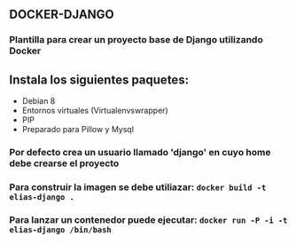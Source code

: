 ## DOCKER-DJANGO
### Plantilla para crear un proyecto base de Django utilizando Docker

## Instala los siguientes paquetes:

* Debian 8
* Entornos virtuales (Virtualenvswrapper)
* PIP
* Preparado para Pillow y Mysql

### Por defecto crea un usuario llamado 'django' en cuyo home debe crearse el proyecto

### Para construir la imagen se debe utiliazar: ``docker build -t elias-django .`` 

### Para lanzar un contenedor puede ejecutar: ``docker run -P -i -t elias-django /bin/bash``

